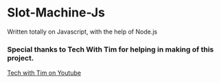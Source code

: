 # Slot-Machine-Js

Written totally on Javascript, with the help of Node.js

### Special thanks to **Tech With Tim** for helping in making of this project.

[Tech with Tim on Youtube](https://www.youtube.com/@TechWithTim)
 
